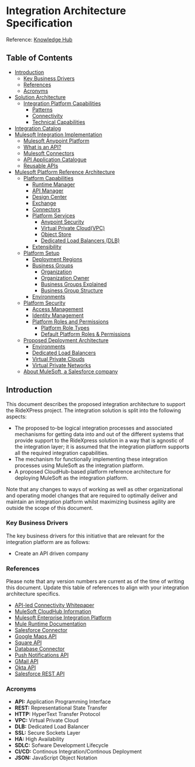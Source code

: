 # Integration Architecture Specification

Reference: [Knowledge Hub](https://knowledgehub.mulesoft.com/s/article/Integration-Architecture-Specification)

## Table of Contents
- [Introduction](#introduction)
    - [Key Business Drivers](#key-business-drivers)
    - [References](#references)
    - [Acronyms](#acronyms)
- [Solution Architecture](integration-architecture/1-solution-architecture.md#solution-architecture)
    - [Integration Platform Capabilities](integration-architecture/1-solution-architecture.md#integration-platform-capabilities)
        - [Patterns](integration-architecture/1-solution-architecture.md#patterns)
        - [Connectivity](integration-architecture/1-solution-architecture.md#connectivity)
        - [Technical Capabilities](integration-architecture/1-solution-architecture.md#technical-capabilities)
- [Integration Catalog](integration-architecture/2-integration-catalog.md#integration-catalog)
- [Mulesoft Integration Implementation](integration-architecture/3-mulesoft-integration-implementation.md#mulesoft-integration-implementation)
    - [Mulesoft Anypoint Platform](integration-architecture/3-mulesoft-integration-implementation.md#mulesoft-anypoint-platform)
    - [What is an API?](integration-architecture/3-mulesoft-integration-implementation.md#what-is-an-api)
    - [Mulesoft Connectors](integration-architecture/3-mulesoft-integration-implementation.md#mulesoft-connectors)
    - [API Application Catalogue](integration-architecture/3-mulesoft-integration-implementation.md#api-application-catalogue)
    - [Reusable APIs](integration-architecture/3-mulesoft-integration-implementation.md#reusable-apis)
- [Mulesoft Platform Reference Architecture](integration-architecture/4-mulesoft-platform-reference-architecture.md#mulesoft-platform-reference-architecture)
    - [Platform Capabilities](integration-architecture/4-mulesoft-platform-reference-architecture.md#platform-capabilities)
        - [Runtime Manager](integration-architecture/4-mulesoft-platform-reference-architecture.md#runtime-manager)
        - [API Manager](integration-architecture/4-mulesoft-platform-reference-architecture.md#api-manager)
        - [Design Center](integration-architecture/4-mulesoft-platform-reference-architecture.md#design-center)
        - [Exchange](integration-architecture/4-mulesoft-platform-reference-architecture.md#exchange)
        - [Connectors](integration-architecture/4-mulesoft-platform-reference-architecture.md#connectors)
        - [Platform Services](integration-architecture/4-mulesoft-platform-reference-architecture.md#platform-services)
            - [Anypoint Security](integration-architecture/4-mulesoft-platform-reference-architecture.md#anypoint-security)
            - [Virtual Private Cloud(VPC)](integration-architecture/4-mulesoft-platform-reference-architecture.md#virtual-private-cloud-vpc)
            - [Object Store](integration-architecture/4-mulesoft-platform-reference-architecture.md#object-store)
            - [Dedicated Load Balancers (DLB)](integration-architecture/4-mulesoft-platform-reference-architecture.md#dedicated-load-balancers-dlb)
        - [Extensibility](integration-architecture/4-mulesoft-platform-reference-architecture.md#extensibility)
    - [Platform Setup](integration-architecture/4-mulesoft-platform-reference-architecture.md#platform-setup)
        - [Deployment Regions](integration-architecture/4-mulesoft-platform-reference-architecture.md#deployment-regions)
        - [Business Groups](integration-architecture/4-mulesoft-platform-reference-architecture.md#business-groups)
            - [Organization](integration-architecture/4-mulesoft-platform-reference-architecture.md#organization)
            - [Organization Owner](integration-architecture/4-mulesoft-platform-reference-architecture.md#organization-owner)
            - [Business Groups Explained](integration-architecture/4-mulesoft-platform-reference-architecture.md#business-groups-explained)
            - [Business Group Structure](integration-architecture/4-mulesoft-platform-reference-architecture.md#business-group-structure)
        - [Environments](integration-architecture/4-mulesoft-platform-reference-architecture.md#environments)
    - [Platform Security](integration-architecture/4-mulesoft-platform-reference-architecture.md#platform-security)
        - [Access Management](integration-architecture/4-mulesoft-platform-reference-architecture.md#access-management)
        - [Identity Management](integration-architecture/4-mulesoft-platform-reference-architecture.md#identity-management)
        - [Platform Roles and Permissions](integration-architecture/4-mulesoft-platform-reference-architecture.md#platform-roles-and-permissions)
            - [Platform Role Types](integration-architecture/4-mulesoft-platform-reference-architecture.md#platform-role-types)
            - [Default Platform Roles & Permissions](integration-architecture/4-mulesoft-platform-reference-architecture.md#default-platform-roles-permissions)
    - [Proposed Deployment Architecture](integration-architecture/4-mulesoft-platform-reference-architecture.md#proposed-deployment-architecture)
        - [Environments](integration-architecture/4-mulesoft-platform-reference-architecture.md#environments-2)
        - [Dedicated Load Balancers](integration-architecture/4-mulesoft-platform-reference-architecture.md#dedicated-load-balancers)
        - [Virtual Private Clouds](integration-architecture/4-mulesoft-platform-reference-architecture.md#virtual-private-clouds)
        - [Virtual Private Networks](integration-architecture/4-mulesoft-platform-reference-architecture.md#virtual-private-networks)
    - [About MuleSoft, a Salesforce company](integration-architecture/4-mulesoft-platform-reference-architecture.md#about-mulesoft-a-salesforce-company)


## Introduction

This document describes the proposed integration architecture to support the RideXPress project. The integration solution is split into the following aspects:

- The proposed to-be logical integration processes and associated mechanisms for getting data into and out of the different systems that provide support to the RideXpress solution in a way that is agnostic of the integration layer; it is assumed that the integration platform supports all the required integration capabilities.
- The mechanism for functionally implementing these integration processes using MuleSoft as the integration platform.
- A proposed CloudHub-based platform reference architecture for deploying MuleSoft as the integration platform.

Note that any changes to ways of working as well as other organizational and operating model changes that are required to optimally deliver and maintain an integration platform whilst maximizing business agility are outside the scope of this document.


### Key Business Drivers
The key business drivers for this initiative that are relevant for the integration platform are as follows:

- Create an API driven company

### References

Please note that any version numbers are current as of the time of writing this document. Update this table of references to align with your integration architecture specifics.

- [API-led Connectivity Whitepaper](https://www.mulesoft.com/lp/whitepaper/api/api-led-connectivity)
- [MuleSoft CloudHub Information](https://www.mulesoft.com/platform/saas/cloudhub-ipaas-cloud-based-integration)
- [Mulesoft Enterprise Integration Platform](https://www.mulesoft.com/platform/enterprise-integration)
- [Mule Runtime Documentation](https://docs.mulesoft.com/mule-runtime/latest/)
- [Salesforce Connector](https://docs.mulesoft.com/salesforce-connector/latest/)
- [Google Maps API](https://developers.google.com/maps/documentation)
- [Square API](https://developer.squareup.com/us/en)
- [Database Connector](https://docs.mulesoft.com/db-connector/latest/)
- [Push Notifications API](https://developer.apple.com/documentation/usernotifications/sending-notification-requests-to-apns_)
- [GMail API](https://docs.mulesoft.com/gmail-connector/latest/)
- [Okta API](https://developer.okta.com/docs/reference/core-okta-api/)
- [Salesforce REST API](https://developer.salesforce.com/docs/atlas.en-us.api_rest.meta/api_rest/intro_what_is_rest_api.htm)

### Acronyms

- **API:** Application Programming Interface
- **REST:** Representational State Transfer
- **HTTP:** HyperText Transfer Protocol
- **VPC:** Virtual Private Cloud
- **DLB:** Dedicated Load Balancer
- **SSL:** Secure Sockets Layer
- **HA:** High Availability
- **SDLC:** Sofware Development Lifecycle
- **CI/CD:** Continous Integration/Continous Deployment
- **JSON:** JavaScript Object Notation